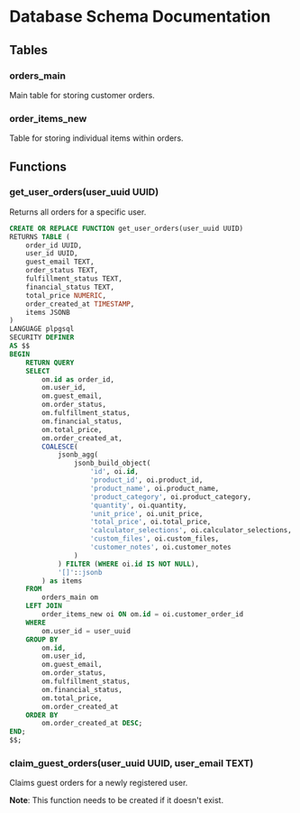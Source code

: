 # Database Schema Documentation

## Tables

### orders_main
Main table for storing customer orders.

### order_items_new
Table for storing individual items within orders.

## Functions

### get_user_orders(user_uuid UUID)
Returns all orders for a specific user.

```sql
CREATE OR REPLACE FUNCTION get_user_orders(user_uuid UUID)
RETURNS TABLE (
    order_id UUID,
    user_id UUID,
    guest_email TEXT,
    order_status TEXT,
    fulfillment_status TEXT,
    financial_status TEXT,
    total_price NUMERIC,
    order_created_at TIMESTAMP,
    items JSONB
) 
LANGUAGE plpgsql
SECURITY DEFINER
AS $$
BEGIN
    RETURN QUERY
    SELECT 
        om.id as order_id,
        om.user_id,
        om.guest_email,
        om.order_status,
        om.fulfillment_status,
        om.financial_status,
        om.total_price,
        om.order_created_at,
        COALESCE(
            jsonb_agg(
                jsonb_build_object(
                    'id', oi.id,
                    'product_id', oi.product_id,
                    'product_name', oi.product_name,
                    'product_category', oi.product_category,
                    'quantity', oi.quantity,
                    'unit_price', oi.unit_price,
                    'total_price', oi.total_price,
                    'calculator_selections', oi.calculator_selections,
                    'custom_files', oi.custom_files,
                    'customer_notes', oi.customer_notes
                )
            ) FILTER (WHERE oi.id IS NOT NULL), 
            '[]'::jsonb
        ) as items
    FROM 
        orders_main om
    LEFT JOIN 
        order_items_new oi ON om.id = oi.customer_order_id
    WHERE 
        om.user_id = user_uuid
    GROUP BY 
        om.id,
        om.user_id,
        om.guest_email,
        om.order_status,
        om.fulfillment_status,
        om.financial_status,
        om.total_price,
        om.order_created_at
    ORDER BY 
        om.order_created_at DESC;
END;
$$;
```

### claim_guest_orders(user_uuid UUID, user_email TEXT)
Claims guest orders for a newly registered user.

**Note**: This function needs to be created if it doesn't exist. 